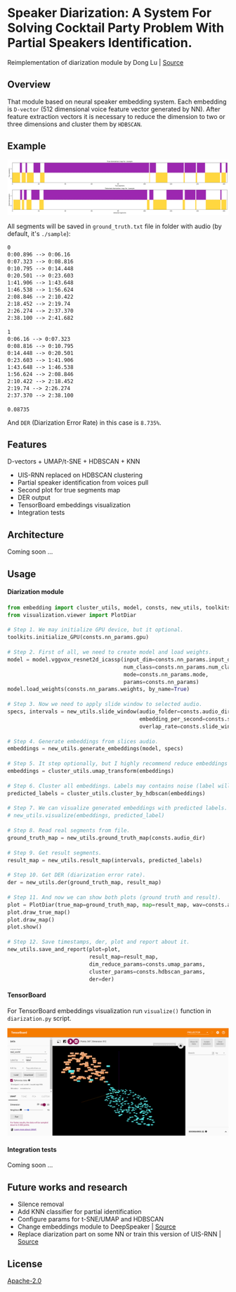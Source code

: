 # Speaker Diarization: A System For Solving Cocktail Party Problem With Partial Speakers Identification.

Reimplementation of diarization module by Dong Lu | [Source](https://github.com/taylorlu/Speaker-Diarization)

## Overview

That module based on neural speaker embedding system. Each embedding is `D-vector` (512 dimensional voice feature vector
generated by NN). After feature extraction vectors it is necessary to reduce the dimension to two or three dimensions
and cluster them by `HDBSCAN`.

## Example

<div align="center">
  <img src="assets/plot.png" alt="plot">
</div>

All segments will be saved in `ground_truth.txt` file in folder with audio (by default, it's `./sample`):

```
0
0:00.896 --> 0:06.16
0:07.323 --> 0:08.816
0:10.795 --> 0:14.448
0:20.501 --> 0:23.603
1:41.906 --> 1:43.648
1:46.538 --> 1:56.624
2:08.846 --> 2:10.422
2:18.452 --> 2:19.74
2:26.274 --> 2:37.370
2:38.100 --> 2:41.682

1
0:06.16 --> 0:07.323
0:08.816 --> 0:10.795
0:14.448 --> 0:20.501
0:23.603 --> 1:41.906
1:43.648 --> 1:46.538
1:56.624 --> 2:08.846
2:10.422 --> 2:18.452
2:19.74 --> 2:26.274
2:37.370 --> 2:38.100

0.08735
```

And `DER` (Diarization Error Rate) in this case is `8.735%`.

## Features

D-vectors + UMAP/t-SNE + HDBSCAN + KNN
 - UIS-RNN replaced on HDBSCAN clustering
 - Partial speaker identification from voices pull
 - Second plot for true segments map
 - DER output
 - TensorBoard embeddings visualization
 - Integration tests
 
## Architecture

Coming soon ...

## Usage

#### Diarization module
 
```python
from embedding import cluster_utils, model, consts, new_utils, toolkits
from visualization.viewer import PlotDiar

# Step 1. We may initialize GPU device, but it optional.
toolkits.initialize_GPU(consts.nn_params.gpu)

# Step 2. First of all, we need to create model and load weights.
model = model.vggvox_resnet2d_icassp(input_dim=consts.nn_params.input_dim,
                                     num_class=consts.nn_params.num_classes,
                                     mode=consts.nn_params.mode,
                                     params=consts.nn_params)
model.load_weights(consts.nn_params.weights, by_name=True)

# Step 3. Now we need to apply slide window to selected audio.
specs, intervals = new_utils.slide_window(audio_folder=consts.audio_dir,
                                          embedding_per_second=consts.slide_window_params.embedding_per_second,
                                          overlap_rate=consts.slide_window_params.overlap_rate)

# Step 4. Generate embeddings from slices audio.
embeddings = new_utils.generate_embeddings(model, specs)

# Step 5. It step optionally, but I highly recommend reduce embeddings dimension to 2 or 3.
embeddings = cluster_utils.umap_transform(embeddings)

# Step 6. Cluster all embeddings. Labels may contains noise (label will be "-1"), it should be remove from list.
predicted_labels = cluster_utils.cluster_by_hdbscan(embeddings)

# Step 7. We can visualize generated embeddings with predicted labels.
# new_utils.visualize(embeddings, predicted_label)

# Step 8. Read real segments from file.
ground_truth_map = new_utils.ground_truth_map(consts.audio_dir)

# Step 9. Get result segments.
result_map = new_utils.result_map(intervals, predicted_labels)

# Step 10. Get DER (diarization error rate).
der = new_utils.der(ground_truth_map, result_map)

# Step 11. And now we can show both plots (ground truth and result).
plot = PlotDiar(true_map=ground_truth_map, map=result_map, wav=consts.audio_dir, gui=True, size=(24, 6))
plot.draw_true_map()
plot.draw_map()
plot.show()

# Step 12. Save timestamps, der, plot and report about it.
new_utils.save_and_report(plot=plot,
                          result_map=result_map,
                          dim_reduce_params=consts.umap_params,
                          cluster_params=consts.hdbscan_params,
                          der=der)
```
 
#### TensorBoard

For TensorBoard embeddings visualization run `visualize()` function in `diarization.py` script. 
 
<div align="center">
  <img src="assets/tensorboard.png" alt="tensorboard">
</div>
 
#### Integration tests
 
Coming soon ...

## Future works and research

 - Silence removal
 - Add KNN classifier for partial identification
 - Configure params for t-SNE/UMAP and HDBSCAN
 - Change embeddings module to DeepSpeaker | [Source](https://github.com/philipperemy/deep-speaker)
 - Replace diarization part on some NN or train this version of UIS-RNN | [Source](https://github.com/DonkeyShot21/uis-rnn-sml)

## License

[Apache-2.0](LICENSE)